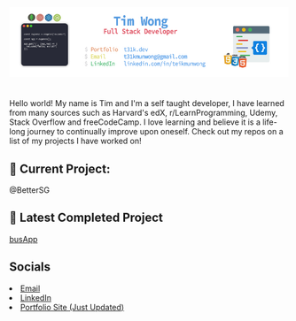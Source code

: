 <img align="center" src="https://raw.githubusercontent.com/T31K/T31K/master/BG%20linkedin%20NEW.jpg"/>   

#
<p> Hello world! My name is Tim and I'm a self taught developer, I have learned from many sources such as
Harvard's edX, r/LearnProgramming, Udemy, Stack Overflow and freeCodeCamp. I love learning and believe it is a life-long journey to continually improve upon oneself.
Check out my repos on a list of my projects I have worked on!


## 🔭 Current Project: 
@BetterSG


## :star2: Latest Completed Project
<a href="https://thebusetaapp.herokuapp.com">busApp</a>

## Socials
<li><a href="mailto:t31kmunwong@gmail.com">Email</a></li>
<li><a href="https://linkedin.com/in/teikmunwong">LinkedIn</a></li>
<li><a href="https://t31k.dev">Portfolio Site (Just Updated)</a></li>
